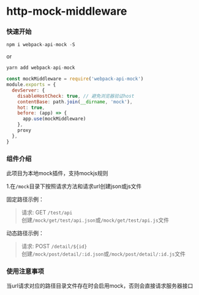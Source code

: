 # http-mock-middleware

### 快速开始

```js
npm i webpack-api-mock -S
```
or

```js
yarn add webpack-api-mock
```

```js
const mockMiddleware = require('webpack-api-mock')
module.exports = {
  devServer: {
    disableHostCheck: true, // 避免浏览器验证host
    contentBase: path.join(__dirname, 'mock'),
    hot: true,
    before: (app) => {
      app.use(mockMiddleware)
    },
    proxy
  },
}
```

### 组件介绍

此项目为本地mock插件，支持mockjs规则

1.在`/mock`目录下按照请求方法和请求url创建json或js文件

固定路径示例：
> 请求: GET `/test/api`  
> 创建`/mock/get/test/api.json`或`/mock/get/test/api.js`文件

动态路径示例：

> 请求: POST `/detail/${id}`  
> 创建`/mock/post/detail/:id.json`或`/mock/post/detail/:id.js`文件

### 使用注意事项

当url请求对应的路径目录文件存在时会启用mock，否则会直接请求服务器接口